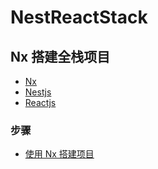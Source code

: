 # NestReactStack

## Nx 搭建全栈项目

- [Nx](https://nx.dev/)
- [Nestjs](https://docs.nestjs.com/)
- [Reactjs](https://reactjs.org/)

### 步骤

- [使用 Nx 搭建项目](docs/nx-monorepo.md)